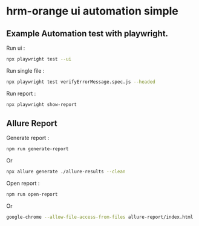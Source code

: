 # hrm-orange ui automation simple

<h2>Example Automation test with playwright.</h2>

Run ui :

```bash
npx playwright test --ui
```

Run single file :

```bash
npx playwright test verifyErrorMessage.spec.js --headed
```

Run report :

```bash
npx playwright show-report
```

<h2>Allure Report</h2>
Generate report :

```bash
npm run generate-report
```

Or

```bash
npx allure generate ./allure-results --clean
```

Open report :

```bash
npm run open-report
```

Or

```bash
google-chrome --allow-file-access-from-files allure-report/index.html
```
